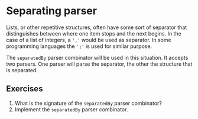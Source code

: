 # Separating parser
Lists, or other repetitive structures, often have some sort of separator that distinguishes between where one item stops and the next begins. In the case of a list of integers, a `','` would be used as separator. In some programming languages the `';'` is used for similar purpose.

The `separatedBy` parser combinator will be used in this situation. It accepts two parsers. One parser will parse the separator, the other the structure that is separated.

## Exercises
1. What is the signature of the `separatedBy` parser combinator?
2. Implement the `separatedBy` parser combinator.
